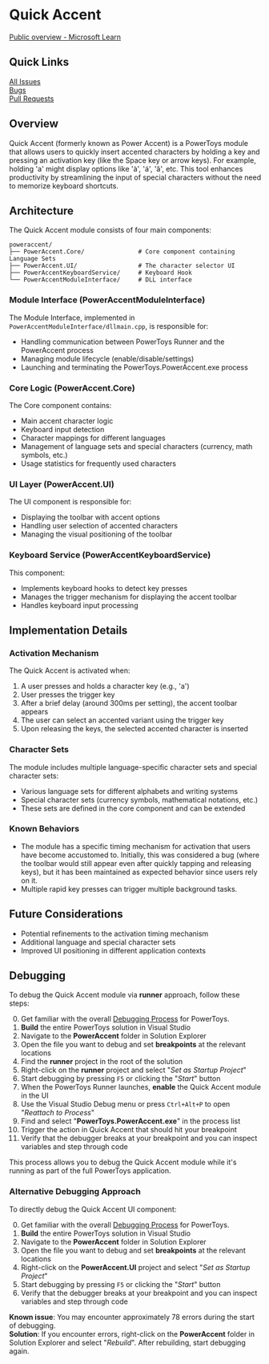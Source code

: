 # Quick Accent


[Public overview - Microsoft Learn](https://learn.microsoft.com/en-us/windows/powertoys/quick-accent)

## Quick Links

[All Issues](https://github.com/microsoft/PowerToys/issues?q=is%3Aopen%20label%3A%22Product-Quick%20Accent%22)<br>
[Bugs](https://github.com/microsoft/PowerToys/issues?q=is%3Aopen%20label%3AIssue-Bug%20label%3A%22Product-Quick%20Accent%22)<br>
[Pull Requests](https://github.com/microsoft/PowerToys/pulls?q=is%3Apr+is%3Aopen+label%3A%22Product-Quick+Accent%22)

## Overview

Quick Accent (formerly known as Power Accent) is a PowerToys module that allows users to quickly insert accented characters by holding a key and pressing an activation key (like the Space key or arrow keys). For example, holding 'a' might display options like 'à', 'á', 'â', etc. This tool enhances productivity by streamlining the input of special characters without the need to memorize keyboard shortcuts.

## Architecture

The Quick Accent module consists of four main components:

```
poweraccent/
├── PowerAccent.Core/               # Core component containing Language Sets
├── PowerAccent.UI/                 # The character selector UI
├── PowerAccentKeyboardService/     # Keyboard Hook
└── PowerAccentModuleInterface/     # DLL interface
```

### Module Interface (PowerAccentModuleInterface)

The Module Interface, implemented in `PowerAccentModuleInterface/dllmain.cpp`, is responsible for:
- Handling communication between PowerToys Runner and the PowerAccent process
- Managing module lifecycle (enable/disable/settings)
- Launching and terminating the PowerToys.PowerAccent.exe process

### Core Logic (PowerAccent.Core)

The Core component contains:
- Main accent character logic
- Keyboard input detection
- Character mappings for different languages
- Management of language sets and special characters (currency, math symbols, etc.)
- Usage statistics for frequently used characters

### UI Layer (PowerAccent.UI)

The UI component is responsible for:
- Displaying the toolbar with accent options
- Handling user selection of accented characters
- Managing the visual positioning of the toolbar

### Keyboard Service (PowerAccentKeyboardService)

This component:
- Implements keyboard hooks to detect key presses
- Manages the trigger mechanism for displaying the accent toolbar
- Handles keyboard input processing

## Implementation Details

### Activation Mechanism

The Quick Accent is activated when:
1. A user presses and holds a character key (e.g., 'a')
2. User presses the trigger key
3. After a brief delay (around 300ms per setting), the accent toolbar appears
4. The user can select an accented variant using the trigger key
5. Upon releasing the keys, the selected accented character is inserted

### Character Sets

The module includes multiple language-specific character sets and special character sets:
- Various language sets for different alphabets and writing systems
- Special character sets (currency symbols, mathematical notations, etc.)
- These sets are defined in the core component and can be extended

### Known Behaviors

- The module has a specific timing mechanism for activation that users have become accustomed to. Initially, this was considered a bug (where the toolbar would still appear even after quickly tapping and releasing keys), but it has been maintained as expected behavior since users rely on it.
- Multiple rapid key presses can trigger multiple background tasks.

## Future Considerations

- Potential refinements to the activation timing mechanism
- Additional language and special character sets
- Improved UI positioning in different application contexts

## Debugging

To debug the Quick Accent module via **runner** approach, follow these steps:

0. Get familiar with the overall [Debugging Process](../development/debugging.md) for PowerToys.
1. **Build** the entire PowerToys solution in Visual Studio
2. Navigate to the **PowerAccent** folder in Solution Explorer
3. Open the file you want to debug and set **breakpoints** at the relevant locations
4. Find the **runner** project in the root of the solution
5. Right-click on the **runner** project and select "*Set as Startup Project*"
6. Start debugging by pressing `F5` or clicking the "*Start*" button
7. When the PowerToys Runner launches, **enable** the Quick Accent module in the UI
8. Use the Visual Studio Debug menu or press `Ctrl+Alt+P` to open "*Reattach to Process*"
9. Find and select "**PowerToys.PowerAccent.exe**" in the process list
10. Trigger the action in Quick Accent that should hit your breakpoint
11. Verify that the debugger breaks at your breakpoint and you can inspect variables and step through code

This process allows you to debug the Quick Accent module while it's running as part of the full PowerToys application.

### Alternative Debugging Approach

To directly debug the Quick Accent UI component:

0. Get familiar with the overall [Debugging Process](../development/debugging.md) for PowerToys.
1. **Build** the entire PowerToys solution in Visual Studio
2. Navigate to the **PowerAccent** folder in Solution Explorer
3. Open the file you want to debug and set **breakpoints** at the relevant locations
4. Right-click on the **PowerAccent.UI** project and select "*Set as Startup Project*"
5. Start debugging by pressing `F5` or clicking the "*Start*" button
6. Verify that the debugger breaks at your breakpoint and you can inspect variables and step through code

**Known issue**: You may encounter approximately 78 errors during the start of debugging.<br>
**Solution**: If you encounter errors, right-click on the **PowerAccent** folder in Solution Explorer and select "*Rebuild*". After rebuilding, start debugging again.
